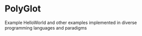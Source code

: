 PolyGlot
========

Example HelloWorld and other examples implemented in diverse programming languages and paradigms